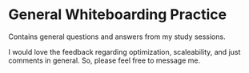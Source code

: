 # General Whiteboarding Practice
Contains general questions and answers from my study sessions.

I would love the feedback regarding optimization, scaleability, and just comments in general. So, please feel free to message me.
